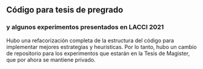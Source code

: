 ## Código para tesis de pregrado
### y algunos experimentos presentados en LACCI 2021

Hubo una refacorización completa de la estructura del código para implementar mejores estrategias y heurísticas.
Por lo tanto, hubo un cambio de repositorio para los experimentos que estarán en la Tesis de Magister, que por ahora se mantiene privado.

